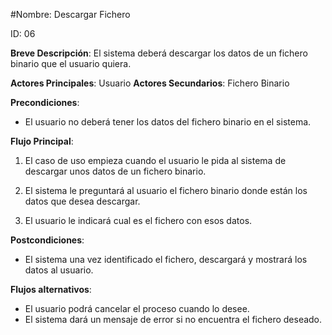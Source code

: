 #Nombre: Descargar Fichero

ID: 06

**Breve Descripción**: El sistema deberá descargar los datos de un fichero binario que el usuario quiera.

**Actores Principales**: Usuario
**Actores Secundarios**: Fichero Binario

**Precondiciones**:

   * El usuario no deberá tener los datos del fichero binario en el sistema.

**Flujo Principal**:

   1. El caso de uso empieza cuando el usuario le pida al sistema de descargar unos datos de un fichero binario.

   2. El sistema le preguntará al usuario el fichero binario donde están los datos que desea descargar.

   3. El usuario le indicará cual es el fichero con esos datos.

**Postcondiciones**:

   * El sistema una vez identificado el fichero, descargará y mostrará los datos al usuario.

**Flujos alternativos**:

   * El usuario podrá cancelar el proceso cuando lo desee.
   * El sistema dará un mensaje de error si no encuentra el fichero deseado.
